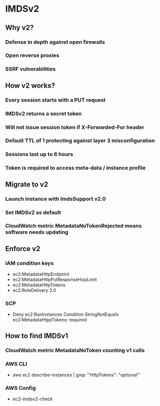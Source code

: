 # IMDSv2
## Why v2?
### Defense in depth against open firewalls
### Open reverse proxies
### SSRF vulnerabilities
## How v2 works?
### Every session starts with a PUT request
### IMDSv2 returns a secret token
### Will not issue session token if X-Forwarded-For header
### Default TTL of 1 protecting against layer 3 misconfiguration
### Sessions last up to 6 hours
### Token is required to access meta-data / instance profile
## Migrate to v2
### Launch instance with ImdsSupport v2.0
### Set IMDSv2 as default
### CloudWatch metric MetadataNoTokenRejected means software needs updating
## Enforce v2
### IAM condition keys
- ec2:MetadataHttpEndpoint
- ec2:MetadataHttpPutResponseHopLimit
- ec2:MetadataHttpTokens
- ec2:RoleDelivery 2.0
### SCP
- Deny ec2:RunInstances Condition StringNotEquals ec2:MetadataHtppTokens: required
## How to find IMDSv1
### CloudWatch metric MetadataNoToken counting v1 calls
### AWS CLI
- aws ec2 describe-instances | grep '"HttpTokens": "optional"'
### AWS Config
- ec2-imdsv2-check